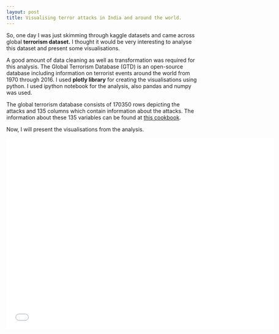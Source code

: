 ```yaml
---
layout: post
title: Visualising terror attacks in India and around the world.
---
```


So, one day I was just skimming through kaggle datasets and came across global **terrorism dataset.** I thought it would be very interesting to analyse this dataset and present some visualisations. 

A good amount of data cleaning as well as transformation was required for this analysis. The Global Terrorism Database (GTD) is an open-source database including information on terrorist events around the world from 1970 through 2016. I used **plotly library** for creating the visualisations using python. I used ipython notebook for the analysis, also pandas and numpy was used.

The global terrorism database consists of 170350 rows depicting the attacks and 135 columns which contain information about the attacks. The information about these 135 variables can be found at [this cookbook](http://start.umd.edu/gtd/downloads/Codebook.pdf).

Now, I will present the visualisations from the analysis. 

<iframe width="700" height="500" frameborder="0" scrolling="no" src="//plot.ly/~abhinavbh08/1.embed"></iframe>

